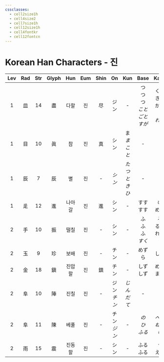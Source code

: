 ```yaml
---
cssclasses:
  - cell2size1h
  - cell4size2
  - cell7size1h
  - cell12size1h
  - cell4fontkr
  - cell12fontcn
---
```


# Korean Han Characters - 진

| Lev | Rad | Str | Glyph | Hun | Eum | Shin |     On     |       Kun       |            Base             |            Kana             | Simp | Man  |  Can  |        Viet         |
| :-: | :-: | :-: | :---: | :-: | :-: | :--: | :--------: | :-------------: | :-------------------------: | :-------------------------: | :--: | :--: | :---: | :-----------------: |
|  1  |  皿  | 14  |   盡   | 다할  |  진  |  尽   |     ジン     |        -        | つ<br>つ<br>つ<br>*ことごと<br>すが* | くす<br>きる<br>かす<br>*く<br>れる* |  尽   | jìn  | zeon6 |         tận         |
|  1  |  目  | 10  |   眞   |  참  |  진  |  真   |     シン     |   ま<br>*まこと*    |              -              |              -              |  真   | zhēn | zan1  |        chân         |
|  1  |  辰  |  7  |   辰   |  별  |  진  |  -   |    *シン*    | *たつ<br>とき<br>ひ* |              -              |              -              |  -   | chén | san4  | thìn<br>thần<br>thì |
|  1  |  辵  | 12  |   進   | 나아갈 |  진  |  進   |     シン     |        -        |          すす<br>すす           |           む<br>める           |  进   | jìn  | zeon3 |        tiến         |
|  2  |  手  | 10  |   振   | 떨칠  |  진  |  -   |     シン     |        -        |     ふ<br>ふ<br>ふ<br>*すく*     |    る<br>るう<br>れる<br>*う*     |  -   | zhèn | zan3  |        chấn         |
|  2  |  玉  |  9  |   珍   | 보배  |  진  |  -   |     チン     |        -        |             めずら             |             しい              |  -   | zhēn | zan1  |        trân         |
|  2  |  金  | 18  |   鎭   | 진압할 |  진  |  鎮   |     チン     |        -        |          しず<br>しず           |          める<br>まる           |  镇   | zhèn | zan3  |        trấn         |
|  2  |  阜  | 10  |   陣   | 진칠  |  진  |  -   | ジン<br>*チン* |     *じんだて*      |              -              |              -              |  阵   | zhèn | zan6  |        trận         |
|  2  |  阜  | 11  |   陳   | 베풀  |  진  |  -   | チン<br>*ジン* |        -        |       *の<br>ひ<br>ふる*        |       *べる<br>ねる<br>い*       |  陈   | chén | can4  |        trần         |
|  2  |  雨  | 15  |   震   | 진동할 |  진  |  -   |     シン     |        -        |          ふる<br>ふる           |           う<br>える           |  -   | zhèn | zan3  |      chấn<br>dấn      |
